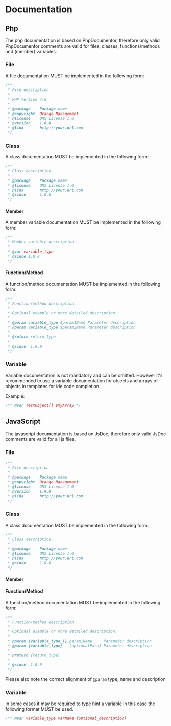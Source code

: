 # Documentation

## Php

The php documentation is based on PhpDocumentor, therefore only valid PhpDocumentor comments are valid for files, classes, functions/methods and (member) variables.

### File

A file documentation MUST be implemented in the following form:

```php
/**
 * File description
 *
 * PHP Version 7.0
 *
 * @package    Package name
 * @copyright  Orange Management
 * @license    OMS License 1.0
 * @version    1.0.0
 * @link       http://your.url.com
 */
```

### Class

A class documentation MUST be implemented in the following form:

```php
/**
 * Class description.
 *
 * @package    Package name
 * @license    OMS License 1.0
 * @link       http://your.url.com
 * @since      1.0.0
 */
```

#### Member

A member variable documentation MUST be implemented in the following form:

```php
/**
 * Member variable description.
 *
 * @var variable_type
 * @since 1.0.0
 */
```

#### Function/Method

A function/method documentation MUST be implemented in the following form:

```php
/**
 * Function/method description.
 *
 * Optional example or more detailed description.
 *
 * @param variable_type $param1Name Parameter description
 * @param variable_type $param2Name Parameter description
 *
 * @return return_type
 *
 * @since  1.0.0
 */
```

### Variable

Variable documentation is not mandatory and can be omitted. However it's recommended to use a variable documentation for objects and arrays of objects in templates for ide code completion.

Example:

```php
/** @var TestObject[] $myArray */
```

## JavaScript

The javascript documentation is based on JsDoc, therefore only valid JsDoc comments are valid for all js files.

### File

```js
/**
 * File description
 *
 * @package    Package name
 * @copyright  Orange Management
 * @license    OMS License 1.0
 * @version    1.0.0
 * @link       http://your.url.com
 */
```

### Class

A class documentation MUST be implemented in the following form:

```js
/**
 * Class description.
 *
 * @package    Package name
 * @license    OMS License 1.0
 * @link       http://your.url.com
 * @since      1.0.0
 */
```

#### Member

#### Function/Method

A function/method documentation MUST be implemented in the following form:

```js
/**
 * Function/method description.
 *
 * Optional example or more detailed description.
 *
 * @param {variable_type_1} param1Name     Parameter description
 * @param {variable_type}   [optionalPara] Parameter description
 *
 * @return {return_type}
 *
 * @since  1.0.0
 */
```

Please also note the correct alignment of `@param` type, name and description

### Variable

In some cases it may be required to type hint a variable in this case the following format MUST be used.

```php
/** @var variable_type varName {optional_description}
```
